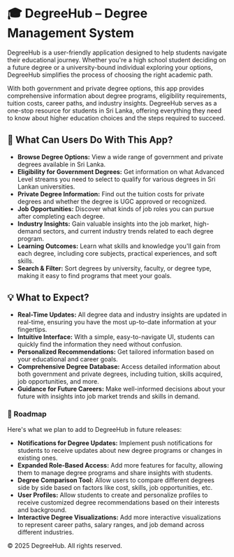 
<body>

 <h1>🎓 DegreeHub – Degree Management System</h1>
    <div class="section">
     <p>DegreeHub is a user-friendly application designed to help students navigate their educational journey. Whether you're a high school student deciding on a future degree or a university-bound individual exploring your options, DegreeHub simplifies the process of choosing the right academic path.</p>
        <p>With both government and private degree options, this app provides comprehensive information about degree programs, eligibility requirements, tuition costs, career paths, and industry insights. DegreeHub serves as a one-stop resource for students in Sri Lanka, offering everything they need to know about higher education choices and the steps required to succeed.</p>
    </div>
    <div class="section">
        <h2>🧐 What Can Users Do With This App?</h2>
        <ul>
            <li><strong>Browse Degree Options:</strong> View a wide range of government and private degrees available in Sri Lanka.</li>
            <li><strong>Eligibility for Government Degrees:</strong> Get information on what Advanced Level streams you need to select to qualify for various degrees in Sri Lankan universities.</li>
            <li><strong>Private Degree Information:</strong> Find out the tuition costs for private degrees and whether the degree is UGC approved or recognized.</li>
            <li><strong>Job Opportunities:</strong> Discover what kinds of job roles you can pursue after completing each degree.</li>
            <li><strong>Industry Insights:</strong> Gain valuable insights into the job market, high-demand sectors, and current industry trends related to each degree program.</li>
            <li><strong>Learning Outcomes:</strong> Learn what skills and knowledge you'll gain from each degree, including core subjects, practical experiences, and soft skills.</li>
            <li><strong>Search & Filter:</strong> Sort degrees by university, faculty, or degree type, making it easy to find programs that meet your goals.</li>
        </ul>
    </div>
    <div class="section">
        <h2>💡 What to Expect?</h2>
        <ul>
            <li><strong>Real-Time Updates:</strong> All degree data and industry insights are updated in real-time, ensuring you have the most up-to-date information at your fingertips.</li>
            <li><strong>Intuitive Interface:</strong> With a simple, easy-to-navigate UI, students can quickly find the information they need without confusion.</li>
            <li><strong>Personalized Recommendations:</strong> Get tailored information based on your educational and career goals.</li>
            <li><strong>Comprehensive Degree Database:</strong> Access detailed information about both government and private degrees, including tuition, skills acquired, job opportunities, and more.</li>
            <li><strong>Guidance for Future Careers:</strong> Make well-informed decisions about your future with insights into job market trends and skills in demand.</li>
        </ul>
    </div>
    <div class="roadmap section">
        <h3>📌 Roadmap</h3>
        <p>Here's what we plan to add to DegreeHub in future releases:</p>
        <ul>
            <li><strong>Notifications for Degree Updates:</strong> Implement push notifications for students to receive updates about new degree programs or changes in existing ones.</li>
            <li><strong>Expanded Role-Based Access:</strong> Add more features for faculty, allowing them to manage degree programs and share insights with students.</li>
            <li><strong>Degree Comparison Tool:</strong> Allow users to compare different degrees side by side based on factors like cost, skills, job opportunities, etc.</li>
            <li><strong>User Profiles:</strong> Allow students to create and personalize profiles to receive customized degree recommendations based on their interests and background.</li>
            <li><strong>Interactive Degree Visualizations:</strong> Add more interactive visualizations to represent career paths, salary ranges, and job demand across different industries.</li>
        </ul>
    </div>
    <div class="footer">
        <p>&copy; 2025 DegreeHub. All rights reserved.</p>
    </div>

</body>
</html>
